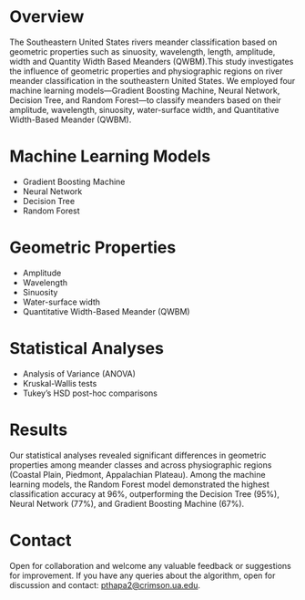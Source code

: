 # Overview
The Southeastern United States rivers meander classification based on geometric properties such as sinuosity, wavelength, length, amplitude, width and Quantity Width Based Meanders (QWBM).This study investigates the influence of geometric properties and physiographic regions on river meander classification in the southeastern United States. We employed four machine learning models—Gradient Boosting Machine, Neural Network, Decision Tree, and Random Forest—to classify meanders based on their amplitude, wavelength, sinuosity, water-surface width, and Quantitative Width-Based Meander (QWBM).
# Machine Learning Models
- Gradient Boosting Machine
- Neural Network
- Decision Tree
- Random Forest
# Geometric Properties
- Amplitude
- Wavelength
- Sinuosity
- Water-surface width
- Quantitative Width-Based Meander (QWBM)
# Statistical Analyses
- Analysis of Variance (ANOVA)
- Kruskal-Wallis tests
- Tukey’s HSD post-hoc comparisons
# Results
Our statistical analyses revealed significant differences in geometric properties among meander classes and across physiographic regions (Coastal Plain, Piedmont, Appalachian Plateau). Among the machine learning models, the Random Forest model demonstrated the highest classification accuracy at 96%, outperforming the Decision Tree (95%), Neural Network (77%), and Gradient Boosting Machine (67%).
# Contact
Open for collaboration and welcome any valuable feedback or suggestions for improvement. If you have any queries about the algorithm, open for discussion and contact: pthapa2@crimson.ua.edu.
